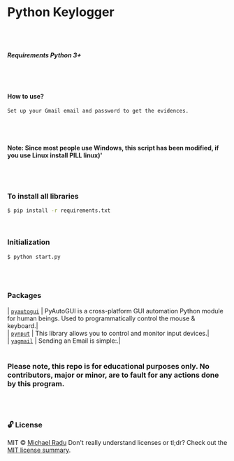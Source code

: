 # Python Keylogger
                                            

<!-- ![key_send](https://user-images.githubusercontent.com/47280551/70974252-1815a680-2086-11ea-9f90-ae618d383e2c.gif) -->
<br><br> 

##### Requirements Python 3+
<br><br> 


#### How to use?

```sh
Set up your Gmail email and password to get the evidences.
```
<br><br> 


#### Note: Since most people use Windows, this script has been modified, if you use Linux install PILL linux)'

<br><br>
 
### To install all libraries
```sh
$ pip install -r requirements.txt
```
<br>


### Initialization 

```sh
$ python start.py
```
<br><br> 



### Packages
| [`pyautogui`](https://github.com/psf/requests) | PyAutoGUI is a cross-platform GUI automation Python module for human beings. Used to programmatically control the mouse & keyboard.|<br>
| [`pynput`](https://pypi.org/project/pynput/) | This library allows you to control and monitor input devices.|<br>
| [`yagmail`](https://pypi.org/project/yagmail/) | Sending an Email is simple:.|
<br><br> 


### Please note, this repo is for educational purposes only. No contributors, major or minor, are to fault for any actions done by this program.
<br><br> 


### 🔓 License 
MIT © [Michael Radu](https://michaelradu.cf)
Don't really understand licenses or tl;dr? Check out the [MIT license summary](https://tldrlegal.com/license/mit-license).

<br><br> 


